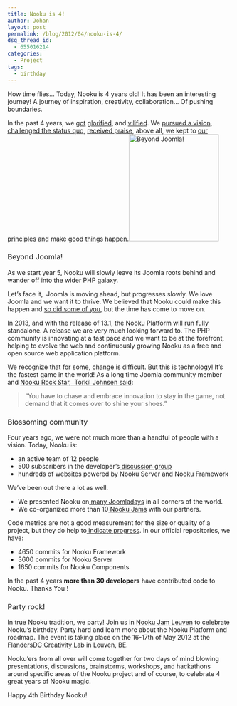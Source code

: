 ```yaml
---
title: Nooku is 4!
author: Johan
layout: post
permalink: /blog/2012/04/nooku-is-4/
dsq_thread_id:
  - 655016214
categories:
  - Project
tags:
  - birthday
---
```

<span id="internal-source-marker_0.9483104960527271">How time flies… Today, Nooku is 4 years old! It has been an interesting journey! A journey of inspiration, creativity, collaboration&#8230; Of pushing boundaries.</span>

In the past 4 years, we [got][1] [glorified][2], and [vilifie][3][d][3]. We [pursued a vision][4],[ challenged the status quo][5], [received praise][6], above all, we kept to [our principles][7] and make [good][8] [things][9] [happen][10].[<img class=" alignright" title="Beyond Joomla" src="http://farm6.staticflickr.com/5199/7091171389_60a6fa3ae6_n.jpg" alt="Beyond Joomla!" width="202" height="240" />][11]

<h3 dir="ltr">
  <span style="font-weight: normal;">Beyond Joomla!</span>
</h3>

As we start year 5, Nooku will slowly leave its Joomla roots behind and wander off into the wider PHP galaxy.

Let’s face it,  Joomla is moving ahead, but progresses slowly. We love Joomla and we want it to thrive. We believed that Nooku could make this happen and [so did some of you][12], but the time has come to move on.

In 2013, and with the release of 13.1, the Nooku Platform will run fully standalone. A release we are very much looking forward to. The PHP community is innovating at a fast pace and we want to be at the forefront, helping to evolve the web and continuously growing Nooku as a free and open source web application platform.

We recognize that for some, change is difficult. But this is technology! It’s the fastest game in the world! As a long time Joomla community member and [Nooku Rock Star,  Torkil Johnsen said][13]:

> “You have to chase and embrace innovation to stay in the game, not demand that it comes over to shine your shoes.”

<h3 dir="ltr">
  <!--more-->
</h3>

<h3 dir="ltr">
  <span style="font-weight: normal;">Blossoming community</span>
</h3>

Four years ago, we were not much more than a handful of people with a vision. Today, Nooku is:

*   an active team of 12 people
*   500 subscribers in the developer’s[ discussion group][14]
*   hundreds of websites powered by Nooku Server and Nooku Framework

We’ve been out there a lot as well.

*   We presented Nooku on[ many Joomladays][15] in all corners of the world.
*   We co-organized more than 10[ Nooku Jams][16] with our partners.

Code metrics are not a good measurement for the size or quality of a project, but they do help to[ indicate progress][17]. In our official repositories, we have:

*   4650 commits for Nooku Framework
*   3600 commits for Nooku Server
*   1650 commits for Nooku Components

In the past 4 years **more than 30 developers** have contributed code to Nooku. Thanks You !

<h3 dir="ltr">
  <span style="font-weight: normal;">Party rock!</span>
</h3>

In true Nooku tradition, we party! Join us in [Nooku Jam Leuven][18] to celebrate Nooku’s birthday. Party hard and learn more about the Nooku Platform and roadmap. The event is taking place on the 16-17th of May 2012 at the[ FlandersDC Creativity Lab][19] in Leuven, BE.

Nooku’ers from all over will come together for two days of mind blowing presentations, discussions, brainstorms, workshops, and hackathons around specific areas of the Nooku project and of course, to celebrate 4 great years of Nooku magic.

Happy 4th Birthday Nooku!

 [1]: http://joomla-and-more.com/2011/03/17/how-nooku-framework-will-affect-you/
 [2]: http://www.rastinmehr.com/2009/05/23/nooku-framework-is-joomlas-missing-mvc-core/
 [3]: http://www.dionysopoulos.me/blog/why-i-am-not-using-nooku-anymore
 [4]: http://vimeo.com/channels/nooku#24546453
 [5]: http://vimeo.com/channels/nooku#11054557
 [6]: http://blog.nooku.org/2011/05/nooku-community-wins-4-joscars/
 [7]: http://blog.nooku.org/2011/04/the-nooku-manifesto/
 [8]: http://blog.nooku.org/2011/08/meet-com_files-joomla-file-management-2-0/
 [9]: http://blog.nooku.org/2011/04/nooku-desktop-web-meets-desktop/
 [10]: http://blog.nooku.org/2012/03/nooku-121-released/
 [11]: http://www.flickr.com/photos/nooku/7091171389/ "Beyond Joomla! by Nooku, on Flickr"
 [12]: http://ideas.joomla.org/forums/84261-joomla-idea-pool/suggestions/1850251-nooku-fm-integration
 [13]: http://groups.google.com/group/joomla-dev-cms/browse_thread/thread/a477a550bb051f29?tvc=2&
 [14]: http://lists.nooku.org/
 [15]: http://blog.nooku.org/tag/joomladay/
 [16]: http://blog.nooku.org/tag/jam/
 [17]: http://www.ohloh.net/p/nooku
 [18]: http://nj122leuven.eventbrite.com/
 [19]: http://www.flandersdc.be/en